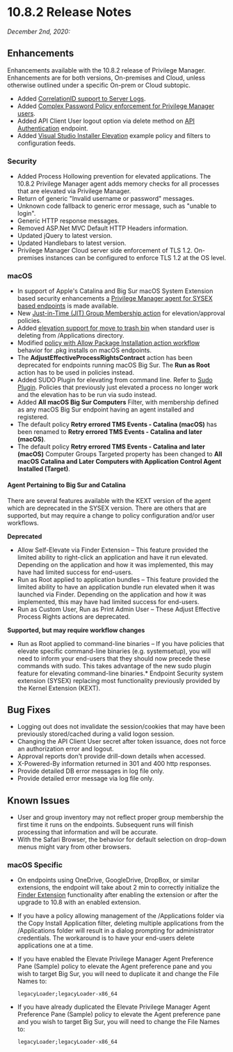[title]: # (10.8.2 Release)
[tags]: # (on-premises,cloud)
[priority]: # (30093)
# 10.8.2 Release Notes

_December 2nd, 2020:_

## Enhancements

Enhancements available with the 10.8.2 release of Privilege Manager. Enhancements are for both versions, On-premises and Cloud, unless otherwise outlined under a specific On-prem or Cloud subtopic.

* Added [CorrelationID support to Server Logs](../admin/log-viewer/index.md).
* Added [Complex Password Policy enforcement for Privilege Manager users](../admin/users/pw-complexity.md).
* Added API Client User logout option via delete method on [API Authentication](https://docs.thycotic.com/privman-api/10.8.2/authentication#delete) endpoint.
* Added [Visual Studio Installer Elevation](../admin/config-feeds/index.md) example policy and filters to configuration feeds.

### Security

* Added Process Hollowing prevention for elevated applications. The 10.8.2 Privilege Manager agent adds memory checks for all processes that are elevated via Privilege Manager.
* Return of generic "Invalid username or password" messages.
* Unknown code fallback to generic error message, such as "unable to login".
* Generic HTTP response messages.
* Removed ASP.Net MVC Default HTTP Headers information.
* Updated jQuery to latest version.
* Updated Handlebars to latest version.
* Privilege Manager Cloud server side enforcement of TLS 1.2. On-premises instances can be configured to enforce TLS 1.2 at the OS level.

### macOS

* In support of Apple's Catalina and Big Sur macOS System Extension based security enhancements a [Privilege Manager agent for SYSEX based endpoints](../install/agents/agent-inst-mac.md) is made available.
* New [Just-in-Time (JIT) Group Membership action](../admin/actions/macOS/jit-group-member.md) for elevation/approval policies.
* Added [elevation support for move to trash bin](../computer-groups/macOS/examples/move-to-trash.md) when standard user is deleting from /Applications directory.
* Modified [policy with Allow Package Installation action workflow](../computer-groups/macOS/examples/index.md#agent_behavior_with_actions) behavior for .pkg installs on macOS endpoints.
* The __AdjustEffectiveProcessRightsContract__ action has been deprecated for endpoints running macOS Big Sur. The __Run as Root__ action has to be used in policies instead.
* Added SUDO Plugin for elevating from command line. Refer to [Sudo Plugin](../platforms/macOS/sudo-plugin.md). Policies that previously just elevated a process no longer work and the elevation has to be run via sudo instead.
* Added __All macOS Big Sur Computers__ Filter, with membership defined as any macOS Big Sur endpoint having an agent installed and registered.
* The default policy __Retry errored TMS Events - Catalina (macOS)__ has been renamed to __Retry errored TMS Events - Catalina and later (macOS)__.
* The default policy __Retry errored TMS Events - Catalina and later (macOS)__ Computer Groups Targeted property has been changed to __All macOS Catalina and Later Computers with Application Control Agent Installed (Target)__.

#### Agent Pertaining to Big Sur and Catalina

There are several features available with the KEXT version of the agent which are deprecated in the SYSEX version. There are others that are supported, but may require a change to policy configuration and/or user workflows.

__Deprecated__

* Allow Self-Elevate via Finder Extension – This feature provided the limited ability to right-click an application and have it run elevated. Depending on the application and how it was implemented, this may have had limited success for end-users.
* Run as Root applied to application bundles – This feature provided the limited ability to have an application bundle run elevated when it was launched via Finder. Depending on the application and how it was implemented, this may have had limited success for end-users.
* Run as Custom User, Run as Print Admin User – These Adjust Effective Process Rights actions are deprecated.

__Supported, but may require workflow changes__

* Run as Root applied to command-line binaries – If you have policies that elevate specific command-line binaries (e.g. systemsetup), you will need to inform your end-users that they should now precede these commands with sudo. This takes advantage of the new sudo plugin feature for elevating command-line binaries.* Endpoint Security system extension (SYSEX) replacing most functionality previously provided by the Kernel Extension (KEXT).

## Bug Fixes

* Logging out does not invalidate the session/cookies that may have been previously stored/cached during a valid logon session.
* Changing the API Client User secret after token issuance, does not force an authorization error and logout.
* Approval reports don't provide drill-down details when accessed.
* X-Powered-By information returned in 301 and 400 http responses.
* Provide detailed DB error messages in log file only.
* Provide detailed error message via log file only.

## Known Issues

* User and group inventory may not reflect proper group membership the first time it runs on the endpoints. Subsequent runs will finish processing that information and will be accurate.
* With the Safari Browser, the behavior for default selection on drop-down menus might vary from other browsers.

### macOS Specific

* On endpoints using OneDrive, GoogleDrive, DropBox, or similar extensions, the endpoint will take about 2 min to correctly initialize the [Finder Extension](../computer-groups/macOS/examples/self-elevation.md#troubleshooting__verify_the_finder_extension_is_installed) functionality after enabling the extension or after the upgrade to 10.8 with an enabled extension.
* If you have a policy allowing management of the /Applications folder via the Copy Install Application filter, deleting multiple applications from the /Applications folder will result in a dialog prompting for administrator credentials. The workaround is to have your end-users delete applications one at a time.
* If you have enabled the Elevate Privilege Manager Agent Preference Pane (Sample) policy to elevate the Agent preference pane and you wish to target Big Sur, you will need to duplicate it and change the File Names to:

  `legacyLoader;legacyLoader-x86_64`
* If you have already duplicated the Elevate Privilege Manager Agent Preference Pane (Sample) policy to elevate the Agent preference pane and you wish to target Big Sur, you will need to change the File Names to:

  `legacyLoader;legacyLoader-x86_64`
